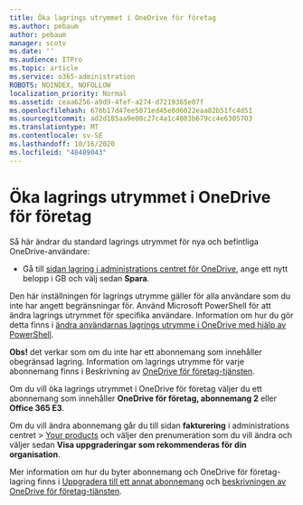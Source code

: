 ```yaml
---
title: Öka lagrings utrymmet i OneDrive för företag
ms.author: pebaum
author: pebaum
manager: scotv
ms.date: ''
ms.audience: ITPro
ms.topic: article
ms.service: o365-administration
ROBOTS: NOINDEX, NOFOLLOW
localization_priority: Normal
ms.assetid: ceaa6256-a9d9-4fef-a274-d7219365e07f
ms.openlocfilehash: 676b17d47ee5071ed45e8d6022eaa82b51fc4d51
ms.sourcegitcommit: ad2d185aa9e08c27c4a1c4803b679cc4e6305703
ms.translationtype: MT
ms.contentlocale: sv-SE
ms.lasthandoff: 10/16/2020
ms.locfileid: "48489043"
---
```

# <a name="how-to-increase-storage-in-onedrive-for-business"></a>Öka lagrings utrymmet i OneDrive för företag

Så här ändrar du standard lagrings utrymmet för nya och befintliga OneDrive-användare:
  
- Gå till [sidan lagring i administrations centret för OneDrive](https://admin.onedrive.com/?v=StorageSettings), ange ett nytt belopp i GB och välj sedan **Spara**.

Den här inställningen för lagrings utrymme gäller för alla användare som du inte har angett begränsningar för. Använd Microsoft PowerShell för att ändra lagrings utrymmet för specifika användare. Information om hur du gör detta finns i [ändra användarnas lagrings utrymme i OneDrive med hjälp av PowerShell](https://docs.microsoft.com/onedrive/change-user-storage).

**Obs!** det verkar som om du inte har ett abonnemang som innehåller obegränsad lagring. Information om lagrings utrymme för varje abonnemang finns i Beskrivning av [OneDrive för företag-tjänsten](https://docs.microsoft.com/office365/servicedescriptions/onedrive-for-business-service-description).
  
Om du vill öka lagrings utrymmet i OneDrive för företag väljer du ett abonnemang som innehåller **OneDrive för företag, abonnemang 2** eller **Office 365 E3**.
  
Om du vill ändra abonnemang går du till sidan **fakturering** i administrations centret \> [Your products](https://go.microsoft.com/fwlink/p/?linkid=842054) och väljer den prenumeration som du vill ändra och väljer sedan **Visa uppgraderingar som rekommenderas för din organisation**.
  
Mer information om hur du byter abonnemang och OneDrive för företag-lagring finns i [Uppgradera till ett annat abonnemang](https://docs.microsoft.com/microsoft-365/commerce/subscriptions/upgrade-to-different-plan) och [beskrivningen av OneDrive för företag-tjänsten](https://docs.microsoft.com/office365/servicedescriptions/onedrive-for-business-service-description).